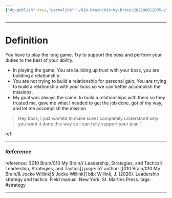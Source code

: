 ```yaml
---
{"dg-publish":true,"permalink":"/010-brain/010-my-brain/202108012035-play-the-game/","created":"2021-08-01T20:35:17.000-04:00","updated":"2025-03-13T15:14:50.803-04:00"}
---
```



---

# Definition
You have to play the long game. Try to support the boss and perform your duties to the best of your ability.

-   In playing the game, You are building up trust with your boss, you are building a relationship.
-   You are not trying to build a relationship for personal gain; You are trying to build a relationship with your boss so we can better accomplish the missions.
-   My goal was always the same: to build a relationships with them so they trusted me, gave me what I needed to get the job done, got of my way, and let me accomplish the mission

> Hey boss, I just wanted to make sure I completely understand why you want it done this way so I can fully support your plan."

ref: 

---

### Reference
reference: [[010 Brain/010 My Brain/{ Leadership, Strategies, and Tactics\|{ Leadership, Strategies, and Tactics]]
page: 52
author: [[010 Brain/010 My Brain/& Jocko Willink\|& Jocko Willink]]
bib: Willink, J. (2020). Leadership strategy and tactics: Field manual. New York: St. Martins Press.
tags: #strategy 

---

